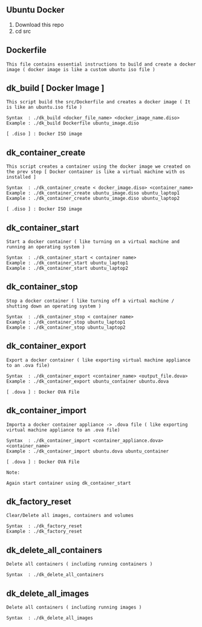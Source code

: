 ## Ubuntu Docker

1. Download this repo
2. cd src

## Dockerfile 

	This file contains essential instructions to build and create a docker image ( docker image is like a custom ubuntu iso file )


## dk_build [ Docker Image ]

	This script build the src/Dockerfile and creates a docker image ( It is like an ubuntu.iso file )

	Syntax	: ./dk_build <docker_file_name> <docker_image_name.diso>
	Example	: ./dk_build Dockerfile ubuntu_image.diso

	[ .diso ] : Docker ISO image

## dk_container_create
	
	This script creates a container using the docker image we created on the prev step [ Docker container is like a virtual machine with os installed ]

	Syntax	: ./dk_container_create < docker_image.diso> <container_name>
	Example	: ./dk_container_create ubuntu_image.diso ubuntu_laptop1
	Example	: ./dk_container_create ubuntu_image.diso ubuntu_laptop2

	[ .diso ] : Docker ISO image

## dk_container_start

	Start a docker container ( like turning on a virtual machine and running an operating system ) 

	Syntax	: ./dk_container_start < container name>
	Example	: ./dk_container_start ubuntu_laptop1
	Example	: ./dk_container_start ubuntu_laptop2


## dk_container_stop
	
	Stop a docker container ( like turning off a virtual machine / shutting down an operating system ) 

	Syntax	: ./dk_container_stop < container name>
	Example	: ./dk_container_stop ubuntu_laptop1
	Example	: ./dk_container_stop ubuntu_laptop2

## dk_container_export

	Export a docker container ( like exporting virtual machine appliance to an .ova file)

	Syntax	: ./dk_container_export <container_name> <output_file.dova>
	Example	: ./dk_container_export ubuntu_container ubuntu.dova

	[ .dova ] : Docker OVA File
	

## dk_container_import

	Importa a docker container appliance -> .dova file ( like exporting virtual machine appliance to an .ova file)

	Syntax	: ./dk_container_import <container_appliance.dova> <container_name>
	Example	: ./dk_container_import ubuntu.dova ubuntu_container

	[ .dova ] : Docker OVA File
	
	Note: 

	Again start container using dk_container_start

## dk_factory_reset

	Clear/Delete all images, containers and volumes

	Syntax	: ./dk_factory_reset
	Example	: ./dk_factory_reset

## dk_delete_all_containers

	Delete all containers ( including running containers )

	Syntax  : ./dk_delete_all_containers

## dk_delete_all_images
	
	Delete all containers ( including running images )

	Syntax  : ./dk_delete_all_images


